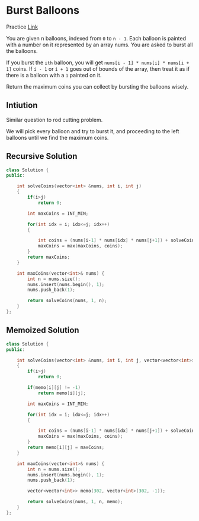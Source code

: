 # Burst Balloons

Practice [Link](https://leetcode.com/problems/burst-balloons/description/)

You are given n balloons, indexed from `0` to `n - 1`. Each balloon is painted with a number on it represented by an array nums. You are asked to burst all the balloons.

If you burst the `ith` balloon, you will get `nums[i - 1] * nums[i] * nums[i + 1]` coins. If `i - 1` or `i + 1` goes out of bounds of the array, then treat it as if there is a balloon with a `1` painted on it.

Return the maximum coins you can collect by bursting the balloons wisely.


## Intiution

Similar question to rod cutting problem.

We will pick every balloon and try to burst it, and proceeding to the left balloons until we find the maximum coins.


## Recursive Solution
```cpp
class Solution {
public:

    int solveCoins(vector<int> &nums, int i, int j)
    {
        if(i>j)
            return 0;

        int maxCoins = INT_MIN;

        for(int idx = i; idx<=j; idx++)
        {

            int coins = (nums[i-1] * nums[idx] * nums[j+1]) + solveCoins(nums, i, idx-1) + solveCoins(nums, idx+1, j);
            maxCoins = max(maxCoins, coins);
        }
        return maxCoins;
    }

    int maxCoins(vector<int>& nums) {
        int n = nums.size();
        nums.insert(nums.begin(), 1);
        nums.push_back(1);

        return solveCoins(nums, 1, n);
    }
};
```


## Memoized Solution

```cpp
class Solution {
public:

    int solveCoins(vector<int> &nums, int i, int j, vector<vector<int>> &memo)
    {
        if(i>j)
            return 0;

        if(memo[i][j] != -1)
            return memo[i][j];

        int maxCoins = INT_MIN;

        for(int idx = i; idx<=j; idx++)
        {

            int coins = (nums[i-1] * nums[idx] * nums[j+1]) + solveCoins(nums, i, idx-1, memo) + solveCoins(nums, idx+1, j, memo);
            maxCoins = max(maxCoins, coins);
        }
        return memo[i][j] = maxCoins;
    }

    int maxCoins(vector<int>& nums) {
        int n = nums.size();
        nums.insert(nums.begin(), 1);
        nums.push_back(1);

        vector<vector<int>> memo(302, vector<int>(302, -1));

        return solveCoins(nums, 1, n, memo);
    }
};
```